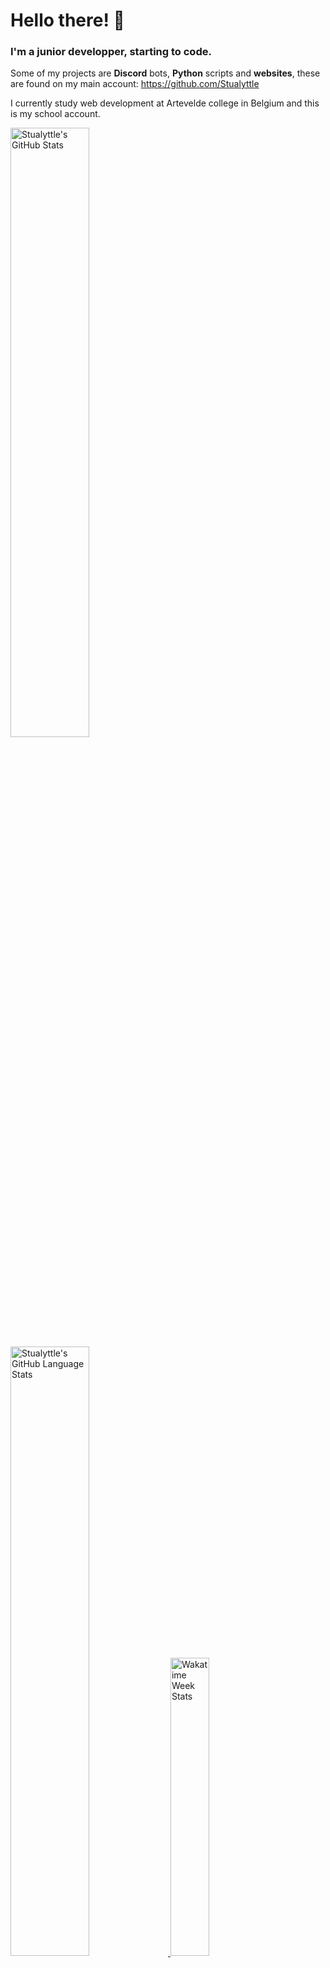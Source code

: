 # Hello there! 👋
### I'm a junior developper, starting to code.
Some of my projects are **Discord** bots, **Python** scripts and **websites**, 
these are found on my main account: https://github.com/Stualyttle

I currently study web development at Artevelde college in Belgium and this is my school account.


<a href="https://www.stualyttle.com">
  <img width="50%" src="https://github-readme-stats.vercel.app/api?username=pgm-kilidebo&bg_color=1d1f21&text_color=c9cacc&show_icons=true" alt="Stualyttle's GitHub Stats" />
</a>
<a href="https://www.stualyttle.com">
  <img width="50%" src="https://github-readme-stats.vercel.app/api/top-langs/?username=pgm-kilidebo&layout=compact&bg_color=1d1f21&text_color=c9cacc" alt="Stualyttle's GitHub Language Stats"  />
</a>
<a href="https://www.stualyttle.com">
  <img width="35%" src="https://github-readme-stats.vercel.app/api/wakatime?username=Stualyttle&bg_color=1d1f21&text_color=c9cacc" alt="Wakatime Week Stats" />
</a>
